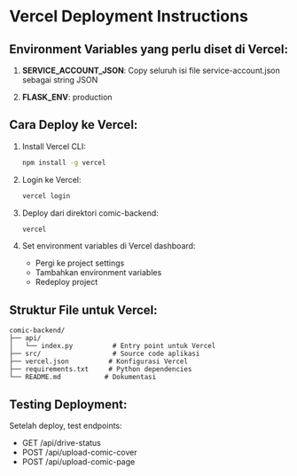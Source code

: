 # Vercel Deployment Instructions

## Environment Variables yang perlu diset di Vercel:

1. **SERVICE_ACCOUNT_JSON**: 
   Copy seluruh isi file service-account.json sebagai string JSON

2. **FLASK_ENV**: 
   production

## Cara Deploy ke Vercel:

1. Install Vercel CLI:
   ```bash
   npm install -g vercel
   ```

2. Login ke Vercel:
   ```bash
   vercel login
   ```

3. Deploy dari direktori comic-backend:
   ```bash
   vercel
   ```

4. Set environment variables di Vercel dashboard:
   - Pergi ke project settings
   - Tambahkan environment variables
   - Redeploy project

## Struktur File untuk Vercel:
```
comic-backend/
├── api/
│   └── index.py          # Entry point untuk Vercel
├── src/                  # Source code aplikasi
├── vercel.json          # Konfigurasi Vercel
├── requirements.txt     # Python dependencies
└── README.md           # Dokumentasi
```

## Testing Deployment:
Setelah deploy, test endpoints:
- GET /api/drive-status
- POST /api/upload-comic-cover
- POST /api/upload-comic-page

